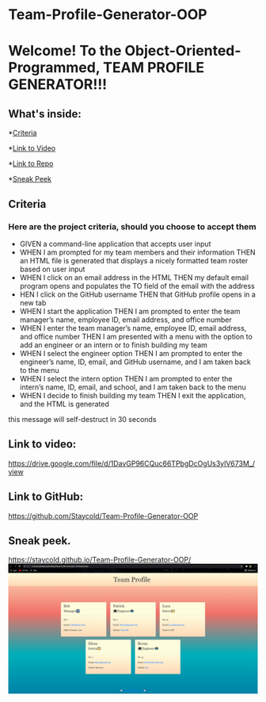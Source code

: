 # Team-Profile-Generator-OOP

<h1> Welcome! To the Object-Oriented-Programmed, TEAM PROFILE GENERATOR!!! </h1>

## What's inside:
*[Criteria](#criteria)
    
*[Link to Video](#link-to-video)

*[Link to Repo](#link-to-github)
    
*[Sneak Peek](#sneak-peek)
    

## Criteria
<h3> Here are the project criteria, should you choose to accept them </h3>


<ul>


  <li>GIVEN a command-line application that accepts user input</li>
<li>WHEN I am prompted for my team members and their information
THEN an HTML file is generated that displays a nicely formatted team roster based on user input</li>
<li>WHEN I click on an email address in the HTML
THEN my default email program opens and populates the TO field of the email with the address</li>
<li>HEN I click on the GitHub username
THEN that GitHub profile opens in a new tab</li>
<li>WHEN I start the application
THEN I am prompted to enter the team manager’s name, employee ID, email address, and office number</li>
<li>WHEN I enter the team manager’s name, employee ID, email address, and office number
THEN I am presented with a menu with the option to add an engineer or an intern or to finish building my team</li>
<li>WHEN I select the engineer option
THEN I am prompted to enter the engineer’s name, ID, email, and GitHub username, and I am taken back to the menu</li>
<li>WHEN I select the intern option
THEN I am prompted to enter the intern’s name, ID, email, and school, and I am taken back to the menu</li>
<li>WHEN I decide to finish building my team
THEN I exit the application, and the HTML is generated</li>

</ul>





<p> this message will self-destruct in 30 seconds</p>

## Link to video:
https://drive.google.com/file/d/1DavGP96CQuc66TPbgDcOgUs3ylV673M_/view

## Link to GitHub:
https://github.com/Staycold/Team-Profile-Generator-OOP

## Sneak peek. 
https://staycold.github.io/Team-Profile-Generator-OOP/
<img src="assets/sneakPeek.png"/>

